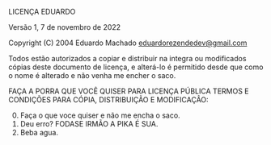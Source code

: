LICENÇA EDUARDO

Versão 1, 7 de novembro de 2022

Copyright (C) 2004 Eduardo Machado <eduardorezendedev@gmail.com>

Todos estão autorizados a copiar e distribuir na integra ou modificados
cópias deste documento de licença, e alterá-lo é permitido 
desde que como o nome é alterado e não venha me encher o saco.

FAÇA A PORRA QUE VOCÊ QUISER PARA LICENÇA PÚBLICA TERMOS E CONDIÇÕES PARA CÓPIA, DISTRIBUIÇÃO E MODIFICAÇÂO:

0. Faça o que voce quiser e não me encha o saco.
1. Deu erro? FODASE IRMÃO A PIKA É SUA.
2. Beba agua.
